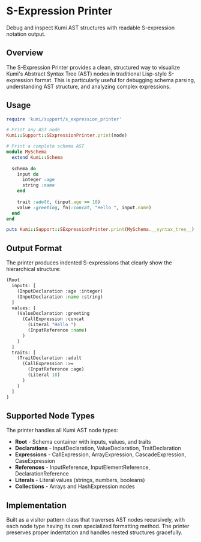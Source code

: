 # S-Expression Printer

Debug and inspect Kumi AST structures with readable S-expression notation output.

## Overview

The S-Expression Printer provides a clean, structured way to visualize Kumi's Abstract Syntax Tree (AST) nodes in traditional Lisp-style S-expression format. This is particularly useful for debugging schema parsing, understanding AST structure, and analyzing complex expressions.

## Usage

```ruby
require 'kumi/support/s_expression_printer'

# Print any AST node
Kumi::Support::SExpressionPrinter.print(node)

# Print a complete schema AST
module MySchema
  extend Kumi::Schema
  
  schema do
    input do
      integer :age
      string :name
    end
    
    trait :adult, (input.age >= 18)
    value :greeting, fn(:concat, "Hello ", input.name)
  end
end

puts Kumi::Support::SExpressionPrinter.print(MySchema.__syntax_tree__)
```

## Output Format

The printer produces indented S-expressions that clearly show the hierarchical structure:

```lisp
(Root
  inputs: [
    (InputDeclaration :age :integer)
    (InputDeclaration :name :string)
  ]
  values: [
    (ValueDeclaration :greeting
      (CallExpression :concat
        (Literal "Hello ")
        (InputReference :name)
      )
    )
  ]
  traits: [
    (TraitDeclaration :adult
      (CallExpression :>=
        (InputReference :age)
        (Literal 18)
      )
    )
  ]
)
```

## Supported Node Types

The printer handles all Kumi AST node types:

- **Root** - Schema container with inputs, values, and traits
- **Declarations** - InputDeclaration, ValueDeclaration, TraitDeclaration
- **Expressions** - CallExpression, ArrayExpression, CascadeExpression, CaseExpression
- **References** - InputReference, InputElementReference, DeclarationReference
- **Literals** - Literal values (strings, numbers, booleans)
- **Collections** - Arrays and HashExpression nodes

## Implementation

Built as a visitor pattern class that traverses AST nodes recursively, with each node type having its own specialized formatting method. The printer preserves proper indentation and handles nested structures gracefully.